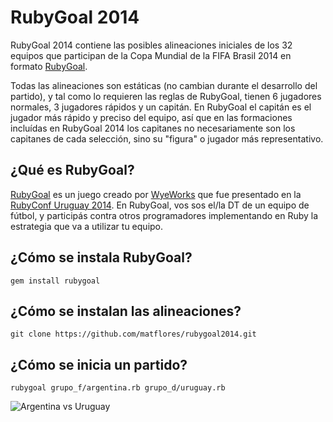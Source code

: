 # RubyGoal 2014

RubyGoal 2014 contiene las posibles alineaciones iniciales de los 32 equipos que participan de la Copa Mundial de la FIFA Brasil 2014 en formato [RubyGoal](http://www.rubygoal.com/).

Todas las alineaciones son estáticas (no cambian durante el desarrollo del partido), y tal como lo requieren las reglas de RubyGoal, tienen 6 jugadores normales, 3 jugadores rápidos y un capitán. En RubyGoal el capitán es el jugador más rápido y preciso del equipo, así que en las formaciones incluídas en RubyGoal 2014 los capitanes no necesariamente son los capitanes de cada selección, sino su "figura" o jugador más representativo.

## ¿Qué es RubyGoal?

[RubyGoal](http://www.rubygoal.com/) es un juego creado por [WyeWorks](http://www.wyeworks.com/) que fue presentado en la [RubyConf Uruguay 2014](http://www.rubyconfuruguay.org/). En RubyGoal, vos sos el/la DT de un equipo de fútbol, y participás contra otros programadores implementando en Ruby la estrategia que va a utilizar tu equipo.

## ¿Cómo se instala RubyGoal?

```
gem install rubygoal
```

## ¿Cómo se instalan las alineaciones?

```
git clone https://github.com/matflores/rubygoal2014.git
```

## ¿Cómo se inicia un partido?

```
rubygoal grupo_f/argentina.rb grupo_d/uruguay.rb
```

![Argentina vs Uruguay](http://f.cl.ly/items/250T2a313g3h3y3C1Q1H/Screen%20Shot%202014-06-04%20at%2000.12.45.png)

